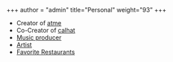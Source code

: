 +++
author = "admin"
title="Personal"
weight="93"
+++

* Creator of [<u>atme</u>](/atme/)
* Co-Creator of [<u>calhat</u>](/calhat/)
* [<u>Music producer</u>](/music/)</u>
* [<u>Artist</u>](/art/)
* [<u>Favorite Restaurants</u>](/food/)


<!---
# * [<u>Travel</u>](/travel/)
# * Creator of [<u>Shoober</u>](/shoober/)
-->
